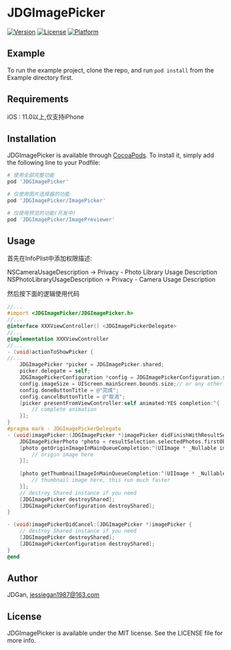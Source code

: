 # JDGImagePicker

[![Version](https://img.shields.io/cocoapods/v/JDGImagePicker.svg?style=flat)](https://cocoapods.org/pods/JDGImagePicker)
[![License](https://img.shields.io/cocoapods/l/JDGImagePicker.svg?style=flat)](https://cocoapods.org/pods/JDGImagePicker)
[![Platform](https://img.shields.io/cocoapods/p/JDGImagePicker.svg?style=flat)](https://cocoapods.org/pods/JDGImagePicker)

## Example

To run the example project, clone the repo, and run `pod install` from the Example directory first.

## Requirements

iOS : 11.0以上,仅支持iPhone

## Installation

JDGImagePicker is available through [CocoaPods](https://cocoapods.org). To install
it, simply add the following line to your Podfile:

```ruby
# 使用全部完整功能
pod 'JDGImagePicker'

# 仅使用图片选择器的功能
pod 'JDGImagePicker/ImagePicker'

# 仅使用预览的功能(开发中)
pod 'JDGImagePicker/ImagePreviewer'
```

## Usage

首先在InfoPlist中添加权限描述:

NSCameraUsageDescription -> Privacy - Photo Library Usage Description
NSPhotoLibraryUsageDescription -> Privacy - Camera Usage Description

然后按下面的逻辑使用代码

```Objective-C
//...
#import <JDGImagePicker/JDGImagePicker.h>
//...
@interface XXXViewController() <JDGImagePickerDelegate>
//...
@implementation XXXViewController
//...
- (void)actionToShowPicker {
//...
    JDGImagePicker *picker = JDGImagePicker.shared;
    picker.delegate = self;
    JDGImagePickerConfiguration *config = JDGImagePickerConfiguration.shared;
    config.imageSize = UIScreen.mainScreen.bounds.size;// or any other sizes
    config.doneButtonTitle = @"完成";
    config.cancelButtonTitle = @"取消";
    [picker presentFromViewController:self animated:YES completion:^{
        // complete animation
    }];
}
#pragma mark - JDGImagePickerDelegate
- (void)imagePicker:(JDGImagePicker *)imagePicker didFinishWithResultSelection:(JDGImageStack *)resultSelection {
    JDGImagePickerPhoto *photo = resultSelection.selectedPhotos.firstObject;
    [photo getOriginImageInMainQueueCompletion:^(UIImage * _Nullable image, NSError * _Nullable error) {
        // origin image here
    }];
    
    [photo getThumbnailImageInMainQueueCompletion:^(UIImage * _Nullable image, NSError * _Nullable error) {
        // thumbnail image here, this run much faster
    }];
    // destroy Shared instance if you need
    [JDGImagePicker destroyShared];
    [JDGImagePickerConfiguration destroyShared];
}

- (void)imagePickerDidCancel:(JDGImagePicker *)imagePicker {
    // destroy Shared instance if you need
    [JDGImagePicker destroyShared];
    [JDGImagePickerConfiguration destroyShared];
}
@end
```

## Author

JDGan, jessiegan1987@163.com

## License

JDGImagePicker is available under the MIT license. See the LICENSE file for more info.
